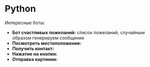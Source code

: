 # Python
Интересные боты:
- **Бот счастливых пожеланий:** список пожеланий, случайным образом генерируем сообщение
- **Посмотреть местоположение:** 
- **Получить контакт:**
- **Нажатие на кнопки:**
- **Отправка картинки:**